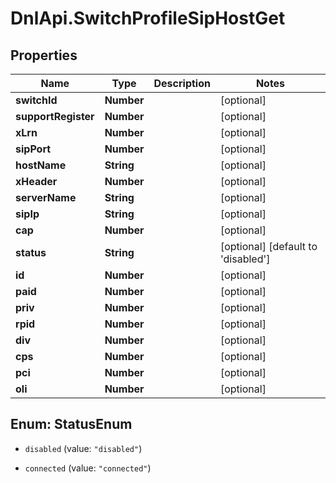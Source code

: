 # DnlApi.SwitchProfileSipHostGet

## Properties
Name | Type | Description | Notes
------------ | ------------- | ------------- | -------------
**switchId** | **Number** |  | [optional] 
**supportRegister** | **Number** |  | [optional] 
**xLrn** | **Number** |  | [optional] 
**sipPort** | **Number** |  | [optional] 
**hostName** | **String** |  | [optional] 
**xHeader** | **Number** |  | [optional] 
**serverName** | **String** |  | [optional] 
**sipIp** | **String** |  | [optional] 
**cap** | **Number** |  | [optional] 
**status** | **String** |  | [optional] [default to &#39;disabled&#39;]
**id** | **Number** |  | [optional] 
**paid** | **Number** |  | [optional] 
**priv** | **Number** |  | [optional] 
**rpid** | **Number** |  | [optional] 
**div** | **Number** |  | [optional] 
**cps** | **Number** |  | [optional] 
**pci** | **Number** |  | [optional] 
**oli** | **Number** |  | [optional] 


<a name="StatusEnum"></a>
## Enum: StatusEnum


* `disabled` (value: `"disabled"`)

* `connected` (value: `"connected"`)




